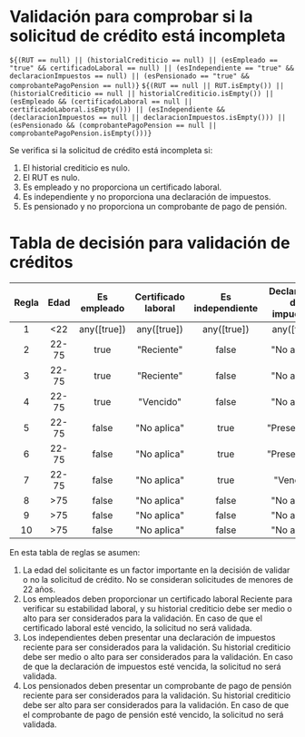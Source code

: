 # Validación para comprobar si la solicitud de crédito está incompleta

`${(RUT == null) || (historialCrediticio == null) || (esEmpleado == "true" && certificadoLaboral == null) || (esIndependiente == "true" && declaracionImpuestos == null) || (esPensionado == "true" && comprobantePagoPension == null)}`
`${(RUT == null || RUT.isEmpty()) || (historialCrediticio == null || historialCrediticio.isEmpty()) || (esEmpleado && (certificadoLaboral == null || certificadoLaboral.isEmpty())) || (esIndependiente && (declaracionImpuestos == null || declaracionImpuestos.isEmpty())) || (esPensionado && (comprobantePagoPension == null || comprobantePagoPension.isEmpty()))}`

Se verifica si la solicitud de crédito está incompleta si:
1. El historial crediticio es nulo.
2. El RUT es nulo.
3. Es empleado y no proporciona un certificado laboral.
4. Es independiente y no proporciona una declaración de impuestos.
5. Es pensionado y no proporciona un comprobante de pago de pensión.


# Tabla de decisión para validación de créditos

| Regla | Edad  | Es empleado | Certificado laboral | Es independiente | Declaración de impuestos | Es pensionado | Comprobante pago pensión | Historial crediticio | Validación |
|:-----:|:-----:|:-----------:|:-------------------:|:----------------:|:------------------------:|:-------------:|:------------------------:|:--------------------:|:----------:|
|   1   |  <22  | any([true]) |     any([true])     |   any([true])    |       any([true])        |  any([true])  |       any([true])        |     any([true])      |   false    |
|   2   | 22-75 |    true     |     "Reciente"      |      false       |       "No aplica"        |     false     |       "No aplica"        |    "Alto","Medio"    |    true    |
|   3   | 22-75 |    true     |     "Reciente"      |      false       |       "No aplica"        |     false     |       "No aplica"        |        "Bajo"        |   false    |
|   4   | 22-75 |    true     |      "Vencido"      |      false       |       "No aplica"        |     false     |       "No aplica"        |     any([true])      |   false    |
|   5   | 22-75 |    false    |     "No aplica"     |       true       |       "Presentada"       |     false     |       "No aplica"        |    "Alto","Medio"    |    true    |
|   6   | 22-75 |    false    |     "No aplica"     |       true       |       "Presentada"       |     false     |       "No aplica"        |        "Bajo"        |   false    |
|   7   | 22-75 |    false    |     "No aplica"     |       true       |        "Vencido"         |     false     |       "No aplica"        |     any([true])      |   false    |
|   8   |  >75  |    false    |     "No aplica"     |      false       |       "No aplica"        |     true      |        "Reciente"        |        "Alto"        |    true    |
|   9   |  >75  |    false    |     "No aplica"     |      false       |       "No aplica"        |     true      |        "Reciente"        |    "Medio","Bajo"    |   false    |
|  10   |  >75  |    false    |     "No aplica"     |      false       |       "No aplica"        |     true      |        "Vencido"         |     any([true])      |   false    |

En esta tabla de reglas se asumen:
1. La edad del solicitante es un factor importante en la decisión de validar o no la solicitud de crédito. No se consideran solicitudes de menores de 22 años.
2. Los empleados deben proporcionar un certificado laboral Reciente para verificar su estabilidad laboral, y su historial crediticio debe ser medio o alto para ser considerados para la validación. En caso de que el certificado laboral esté vencido, la solicitud no será validada.
3. Los independientes deben presentar una declaración de impuestos reciente para ser considerados para la validación. Su historial crediticio debe ser medio o alto para ser considerados para la validación. En caso de que la declaración de impuestos esté vencida, la solicitud no será validada.
4. Los pensionados deben presentar un comprobante de pago de pensión reciente para ser considerados para la validación. Su historial crediticio debe ser alto para ser considerados para la validación. En caso de que el comprobante de pago de pensión esté vencido, la solicitud no será validada.

